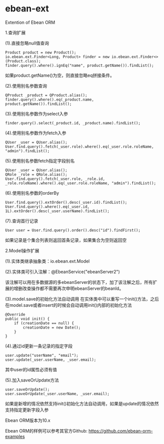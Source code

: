 # ebean-ext
Extention of Ebean ORM

1.查询扩展

(1).直接忽略null值查询

    Product product = new Product();
    io.ebean.ext.Finder<Long, Product> finder = new io.ebean.ext.Finder<>(Product.class);
    finder.query().where().ignEq("name", product.getName()).findList();
    
如果product.getName()为空，则直接忽略eq拼接条件。

(2).使用别名参数查询

    QProduct _product = QProduct.alias();
    finder.query().where().eq(_product.name, product.getName()).findList();

(3).使用别名参数作为select入参

    finder.query().select(_product.id, _product.name).findList();

(4).使用别名参数作为fetch入参
    
    QUser _user = QUser.alias();
    User.find.query().fetch(_user.role).where().eq(_user.role.roleName, "admin").findList();
    
(5).使用别名参数fetch指定字段别名

    QUser _user = QUser.alias();
    QRole _role = QRole.alias();
    User.find.query().fetch(_user.role, _role.id, _role.roleName).where().eq(_user.role.roleName, "admin").findList();

(6).使用别名参数的orderBy

    User.find.query().extOrder().desc(_user.id).findList();
    User.find.query().where().eq(_user.id, 1L).extOrder().desc(_user.userName).findList();
    
(7).查询首行记录

    User user = User.find.query().order().desc("id").findFirst();
    
如果记录是个集合列表则返回首条记录，如果集合为空则返回空

2.Model操作扩展

(1).实体类继承抽象类：io.ebean.ext.Model

(2).实体类可引入注解：@EbeanService("ebeanServer2")

该注解可以用在多数据源的多ebeanServer的状态下，加了该注解之后，所有扩展的增删改查操作都不需要再次申明ebeanServer的beanId。

(3).model.save的初始化方法自动调用
在实体类中可以重写一个init()方法，之后在model.save或者insert的时候会自动调用init()内部的初始化方法

    @Override
    public void init() {
        if (creationDate == null) {
            creationDate = new Date();
        }
    }
    
(4).通过id更新一条记录的指定字段

    user.update("userName", "email");
    user.update(_user.userName, _user.email);
    
其中user的id属性必须有值

(5).加入saveOrUpdate方法

    user.saveOrUpdate();
    user.saveOrUpdate(_user.userName, _user.email);
  
如果是新增的情况依然支持init()初始化方法自动调用，如果是update的情况依然支持指定更新字段入参

Ebean ORM版本为10.x 

Ebean ORM的样例可以参考其官方Github: 
https://github.com/ebean-orm-examples
